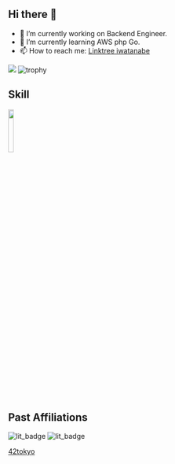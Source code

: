 ## Hi there 👋
- 🔭 I’m currently working on Backend Engineer.
- 🌱 I’m currently learning AWS php Go.
- 📫 How to reach me: <a href="https://linktr.ee/iwatanabe?utm_source=linktree_admin_share" target="_blank" rel="noopener noreferrer"> Linktree iwatanabe </a>

![](https://komarev.com/ghpvc/?username=iwatanabe-7)
![trophy](https://github-profile-trophy.vercel.app/?username=iwatanabe-7&theme=onedark)


## Skill
<img src="https://github.com/user-attachments/assets/0a5da90b-8cb0-4eb8-8f13-98ab0dee3c8f" width="15%" />

## Past Affiliations
![lit_badge](https://img.shields.io/endpoint?url=https%3A%2F%2Fraw.githubusercontent.com%2Fisso-719%2Flit_badge%2Fmain%2Fjson%2Fmentor.json&link=%20https://github.com/isso-719/lit_badge)
![lit_badge](https://img.shields.io/endpoint?url=https%3A%2F%2Fraw.githubusercontent.com%2Fisso-719%2Flit_badge%2Fmain%2Fjson%2Fweb_service.json&link=%20https://github.com/isso-719/lit_badge)  

<a href="https://42tokyo.jp/" target="_blank" rel="noopener noreferrer">42tokyo</a>



